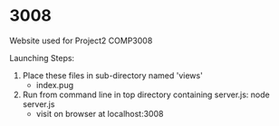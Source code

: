 
# 3008
Website used for Project2 COMP3008

Launching Steps:

1. Place these files in sub-directory named 'views'
   - index.pug
2. Run from command line in top directory containing server.js: node server.js
   - visit on browser at localhost:3008
   
   
